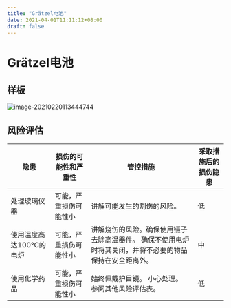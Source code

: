 ```yaml
---
title: "Grätzel电池"
date: 2021-04-01T11:11:12+08:00
draft: false
---
```


Grätzel电池
===========================

## 样板

![image-20210220113444744](C:\Users\asus\Desktop\Photovoltaic_Box\Images\image-20210220113444744.png)

## 风险评估

| 隐患                    | 损伤的可能性和严重性   | 管控措施                                                     | 采取措施后的损伤隐患 |
| ----------------------- | ---------------------- | ------------------------------------------------------------ | -------------------- |
| 处理玻璃仪器            | 可能，严重损伤可能性小 | 讲解可能发生的割伤的风险。                                   | 低                   |
| 使用温度高达100°C的电炉 | 可能，严重损伤可能性小 | 讲解烧伤的风险。确保使用镊子去除高温器件。 确保不使用电炉时将其关闭，并将不必要的物品保持在安全距离外。 | 中                   |
| 使用化学药品            | 可能，严重损伤可能性小 | 始终佩戴护目镜。 小心处理。 参阅其他风险评估表。             | 低                   |